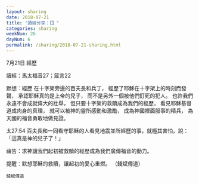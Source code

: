 ```yaml
---
layout: sharing
date: 2018-07-21
title: "讀經分享：【】"
categories: sharing
weekNum: 26
dayNum: 6
permalink: /sharing/2018-07-21-sharing.html
---
```

7月21日 經歷

讀經：馬太福音27；箴言22

默想：經歷
在十字架旁邊的百夫長和兵丁，
經歷了耶穌在十字架上的時刻而發聲，
承認耶穌真的是上帝的兒子，
而不是另外一個被他們釘死的犯人。
也許我們永遠不會成就偉大的壯舉，
但只要十字架的救贖成為我們的經歷，
看見耶穌基督道成肉身的真理，
就可以被神的靈所感動和激勵，
成為神國裡面服事的精兵，
為天國的福音勇敢地做見證。

太27:54 百夫長和一同看守耶穌的人看見地震並所經歷的事，就極其害怕，說：「這真是神的兒子了！」

禱告：求神讓我們起初被救贖的經歷成為我們廣傳福音的動力。

提醒：默想耶穌的救贖，讓起初的愛心重燃。
（錢斌傳道）

`錢斌傳道`
